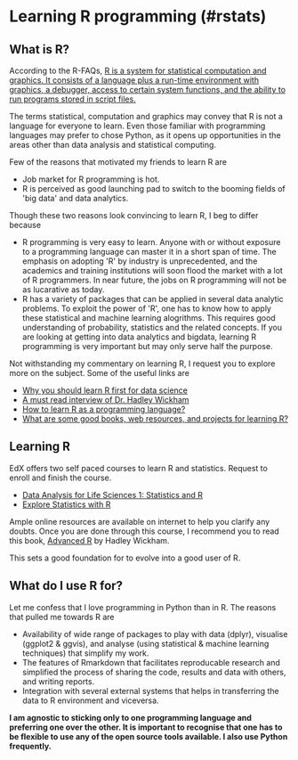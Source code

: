 Learning R programming (#rstats)
========================================================
What is R?
-------------------------
According to the R-FAQs, [R is a system for statistical computation and graphics. It consists of a language plus a run-time environment with graphics, a debugger, access to certain system functions, and the ability to run programs stored in script files.](https://cran.r-project.org/doc/FAQ/R-FAQ.html)

The terms statistical, computation and graphics may convey that R is not a language for everyone to learn. Even those familiar with programming languages may prefer to chose Python, as it opens up opportunities in the areas other than data analysis and statistical computing. 

Few of the reasons that motivated my friends to learn R are
* Job market for R programming is hot.
* R is perceived as good launching pad to switch to the booming fields of 'big data' and data analytics.

Though these two reasons look convincing to learn R, I beg to differ because
* R programming is very easy to learn. Anyone with or without exposure to a programming language can master it in a short span of time. The emphasis on adopting 'R' by industry is unprecedented, and the academics and training institutions will soon flood the market with a lot of R programmers. In near future, the jobs on R programming will not be as lucarative as today.
* R has a variety of packages that can be applied in several data analytic problems. To exploit the power of 'R', one has to know how to apply these statistical and machine learning alogrithms. This requires good understanding of probability, statistics and the related concepts. If you are looking at getting into data analytics and bigdata, learning R programming is very important but may only serve half the purpose.

Not withstanding my commentary on learning R, I request you to explore more on the subject. Some of the useful links are
* [Why you should learn R first for data science](http://www.sharpsightlabs.com/learn-r-data-science/)
* [A must read interview of Dr. Hadley Wickham](https://peadarcoyle.wordpress.com/2015/08/02/interview-with-a-data-scientist-hadley-wickham/)
* [How to learn R as a programming language?](http://stackoverflow.com/questions/1744861/how-to-learn-r-as-a-programming-language)
* [What are some good books, web resources, and projects for learning R?](http://stackoverflow.com/questions/420296/what-are-some-good-books-web-resources-and-projects-for-learning-r?lq=1)


Learning R
-------------------------
EdX offers two self paced courses to learn R and statistics. Request to enroll and finish the course. 
* [Data Analysis for Life Sciences 1: Statistics and R](https://www.edx.org/course/data-analysis-life-sciences-1-statistics-harvardx-ph525-1x)
* [Explore Statistics with R](https://www.edx.org/course/explore-statistics-r-kix-kiexplorx-0)

Ample online resources are available on internet to help you clarify any doubts. Once you are done through this course, I recommend you to read this book, [Advanced R](http://adv-r.had.co.nz/) by Hadley Wickham.

This sets a good foundation for to evolve into a good user of R.

What do I use R for?
-------------------------
Let me confess that I love programming in Python than in R. The reasons that pulled me towards R are
* Availability of wide range of packages to play with data (dplyr), visualise (ggplot2 & ggvis), and analyse (using statistical & machine learning techniques) that simplify my work.
* The features of Rmarkdown that facilitates reproducable research and simplified the process of sharing the code, results and data with others, and writing reports.
* Integration with several external systems that helps in transferring the data to R environment and viceversa.

**I am agnostic to sticking only to one programming language and preferring one over the other. It is important to recognise that one has to be flexible to use any of the open source tools available. I also use Python frequently.**
